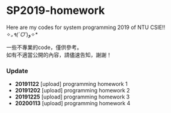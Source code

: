 # SP2019-homework

Here are my codes for system programming 2019 of NTU CSIE!!  
✧*｡٩(ˊᗜˋ*)و✧*  

一些不專業的code，僅供參考。  
如有不適當公開的內容，請儘速告知，謝謝！  

### Update
- **20191122** [upload] programming homework 1  
- **20191202** [upload] programming homework 2
- **20191225** [upload] programming homework 3
- **20200113** [upload] programming homework 4
